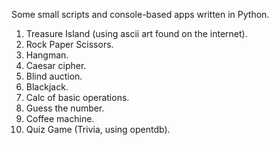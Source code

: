 Some small scripts and console-based apps written in Python.
1. Treasure Island (using ascii art found on the internet).
2. Rock Paper Scissors.
3. Hangman.
4. Caesar cipher.
5. Blind auction.
6. Blackjack.
7. Calc of basic operations.
8. Guess the number.
9. Coffee machine.
10. Quiz Game (Trivia, using opentdb).